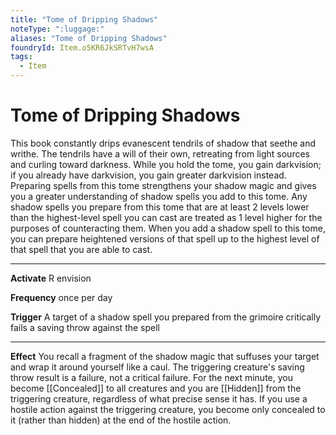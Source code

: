 ```yaml
---
title: "Tome of Dripping Shadows"
noteType: ":luggage:"
aliases: "Tome of Dripping Shadows"
foundryId: Item.o5KR6JkSRTvH7wsA
tags:
  - Item
---
```


# Tome of Dripping Shadows

This book constantly drips evanescent tendrils of shadow that seethe and writhe. The tendrils have a will of their own, retreating from light sources and curling toward darkness. While you hold the tome, you gain darkvision; if you already have darkvision, you gain greater darkvision instead. Preparing spells from this tome strengthens your shadow magic and gives you a greater understanding of shadow spells you add to this tome. Any shadow spells you prepare from this tome that are at least 2 levels lower than the highest-level spell you can cast are treated as 1 level higher for the purposes of counteracting them. When you add a shadow spell to this tome, you can prepare heightened versions of that spell up to the highest level of that spell that you are able to cast.

* * *

**Activate** R envision

**Frequency** once per day

**Trigger** A target of a shadow spell you prepared from the grimoire critically fails a saving throw against the spell

* * *

**Effect** You recall a fragment of the shadow magic that suffuses your target and wrap it around yourself like a caul. The triggering creature's saving throw result is a failure, not a critical failure. For the next minute, you become [[Concealed]] to all creatures and you are [[Hidden]] from the triggering creature, regardless of what precise sense it has. If you use a hostile action against the triggering creature, you become only concealed to it (rather than hidden) at the end of the hostile action.
